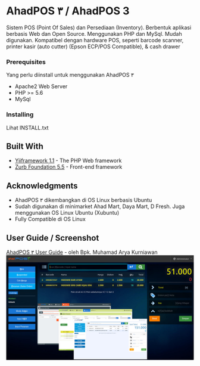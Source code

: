 # AhadPOS ٣ / AhadPOS 3

Sistem POS (Point Of Sales) dan Persediaan (Inventory). Berbentuk aplikasi berbasis Web dan Open Source.
Menggunakan PHP dan MySql. 
Mudah digunakan. Kompatibel dengan hardware POS, seperti barcode scanner, printer kasir (auto cutter) (Epson ECP/POS Compatible), & cash drawer


### Prerequisites

Yang perlu diinstall untuk menggunakan AhadPOS ٣

* Apache2 Web Server
* PHP >= 5.6
* MySql


### Installing

Lihat INSTALL.txt


## Built With

* [Yiiframework 1.1](http://www.yiiframework.com/) - The PHP Web framework
* [Zurb Foundation 5.5](https://get.foundation/sites/docs-v5/) - Front-end framework


## Acknowledgments

* AhadPOS ٣ dikembangkan di OS Linux berbasis Ubuntu
* Sudah digunakan di minimarket Ahad Mart, Daya Mart, D Fresh. Juga menggunakan OS Linux Ubuntu (Xubuntu)
* Fully Compatible di OS Linux

## User Guide / Screenshot
[AhadPOS ٣ User Guide](https://ahadpos.files.wordpress.com/2018/07/ahadpos-3-user-guides-juli-2018.pdf) - oleh Bpk. Muhamad Arya Kurniawan
![pos screenshot default](/images/screenshot/pos-default.jpg?raw=true "POS Screenshot - Default")
